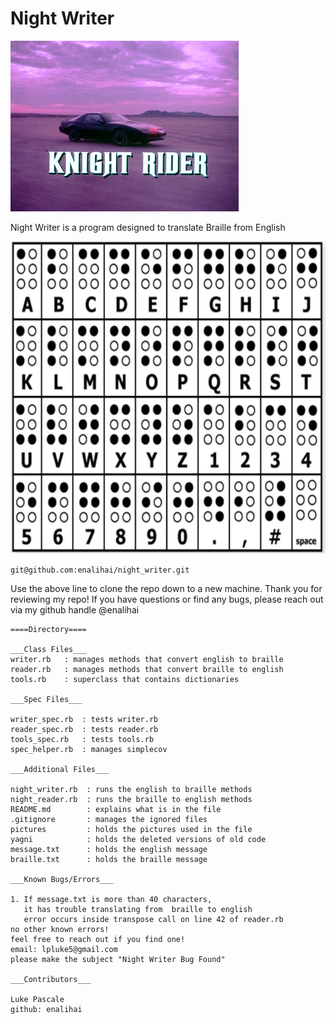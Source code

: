 # Night Writer
![Night Writer](/photos/Knightlogo.png)

Night Writer is a program designed to translate Braille from English

![Braille](/photos/braille.png)

```git@github.com:enalihai/night_writer.git```

Use the above line to clone the repo down to a new machine. Thank you for reviewing my repo! If you have questions or find  any bugs, please reach out via my github handle @enalihai
```
====Directory====

___Class Files___
writer.rb   : manages methods that convert english to braille
reader.rb   : manages methods that convert braille to english
tools.rb    : superclass that contains dictionaries

___Spec Files___

writer_spec.rb  : tests writer.rb
reader_spec.rb  : tests reader.rb
tools_spec.rb   : tests tools.rb
spec_helper.rb  : manages simplecov

___Additional Files___

night_writer.rb  : runs the english to braille methods
night_reader.rb  : runs the braille to english methods
README.md        : explains what is in the file
.gitignore       : manages the ignored files
pictures         : holds the pictures used in the file
yagni            : holds the deleted versions of old code
message.txt      : holds the english message
braille.txt      : holds the braille message

___Known Bugs/Errors___

1. If message.txt is more than 40 characters,
   it has trouble translating from  braille to english
   error occurs inside transpose call on line 42 of reader.rb
no other known errors!
feel free to reach out if you find one!
email: lpluke5@gmail.com
please make the subject "Night Writer Bug Found"

___Contributors___

Luke Pascale
github: enalihai
```
